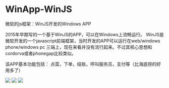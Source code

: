 # WinApp-WinJS
微软的js框架：WinJS开发的Windows APP

2015年早期写的一个基于WinJS的APP，可以在Windows上流畅运行。
WinJS是微软开发的一个javascript前端框架，当时开发的APP可以运行在web/windows phone/windows pc 三端上，现在来看并没有流行起来。不过其核心思想和cordorva或者phonegap比较类似。

该APP基本功能包括：
点菜，下单，结账，呼叫服务员，支付等（比海底捞的好用多了）

![](https://raw.githubusercontent.com/ymcdhr/Mobile-Demo/master/imgs/20170630155646.jpg)
![](https://raw.githubusercontent.com/ymcdhr/Mobile-Demo/master/imgs/20170630155705.jpg)
![](https://raw.githubusercontent.com/ymcdhr/Mobile-Demo/master/imgs/20170630155710.jpg)
